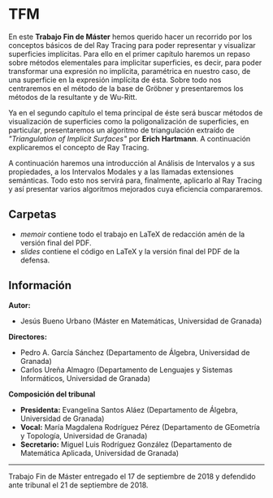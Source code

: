 # TFM

En este **Trabajo Fin de Máster** hemos querido hacer un recorrido por los conceptos básicos de del Ray Tracing para poder representar y visualizar superficies implícitas. Para ello en el  primer capítulo haremos un repaso sobre métodos elementales para implicitar superficies, es decir, para poder transformar una expresión no implícita, paramétrica en nuestro caso, de una superficie en la expresión implícita de ésta. Sobre todo nos centraremos en el método de la base de Gröbner y presentaremos los métodos de la resultante y de Wu-Ritt.

Ya en el segundo capítulo el tema principal de éste será buscar métodos de visualización de superficies como la poligonalización de superficies, en particular, presentaremos un algoritmo de triangulación extraído de *"Triangulation of Implicit Surfaces"* por **Erich Hartmann**. A continuación explicaremos el concepto de Ray Tracing.

A continuación haremos una introducción al Análisis de Intervalos y a sus propiedades, a los Intervalos Modales y a las llamadas extensiones semánticas. Todo esto nos servirá para, finalmente, aplicarlo al Ray Tracing y así presentar varios algoritmos mejorados cuya eficiencia compararemos.

## Carpetas

* *memoir* contiene todo el trabajo en LaTeX de redacción amén de la versión final del PDF.
* *slides* contiene el código en LaTeX y la versión final del PDF de la defensa.

## Información

**Autor:**
* Jesús Bueno Urbano (Máster en Matemáticas, Universidad de Granada)

**Directores:**
* Pedro A. García Sánchez (Departamento de Álgebra, Universidad de Granada)
* Carlos Ureña Almagro (Departamento de Lenguajes y Sistemas Informáticos, Universidad de Granada)

**Composición del tribunal**
* **Presidenta:** Evangelina Santos Aláez (Departamento de Álgebra, Universidad de Granada)
* **Vocal:** María Magdalena Rodríguez Pérez (Departamento de GEometría y Topología, Universidad de Granada)
* **Secretario:** Miguel Luis Rodríguez González (Departamento de Matemática Aplicada, Universidad de Granada)

<hr></hr>

Trabajo Fin de Máster entregado el 17 de septiembre de 2018 y defendido ante tribunal el 21 de septiembre de 2018.
